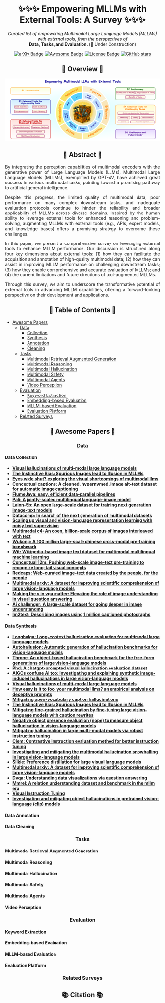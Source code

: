 <h1 align="center">✨✨✨ Empowering MLLMs with External Tools: A Survey ✨✨✨</h1>

<p align="center"><em>Curated list of empowering Multimodal Large Language Models (MLLMs) with external tools, from the perspectives of </em><br><strong>Data, Tasks, and Evaluation. </strong> (🚧 Under Construction)</p>

<p align="center">
    <a href="https://arxiv.org/abs/2502.14881"><img src="https://img.shields.io/badge/arXiv-2502.14881-b31b1b.svg" alt="arXiv Badge"></a>
    <a href="https://awesome.re"><img src="https://awesome.re/badge.svg" alt="Awesome Badge"></a>
    <a href="https://creativecommons.org/licenses/by-nc/4.0/"><img src="https://img.shields.io/badge/License-CC_BY--NC_4.0-lightgrey.svg" alt="License Badge"></a>
    <a href="[https://github.com/Lackel/Awesome-Tools-for-MLLMs](https://github.com/Lackel/Awesome-Tools-for-MLLMs)"><img src="https://img.shields.io/github/stars/Lackel/Awesome-Tools-for-MLLMs?style=social" alt="GitHub stars"></a>
</p>

<h2 align="center">🎉 Overview 🎉</h2>

![](/assets/overview.png)

<h2 align="center">🚀 Abstract 🚀</h2>

<p align="justify">By integrating the perception capabilities of multimodal encoders with the generative power of Large Language Models (LLMs), Multimodal Large Language Models (MLLMs), exemplified by GPT-4V, have achieved great success in various multimodal tasks, pointing toward a promising pathway to artificial general intelligence.</p>

<p align="justify">
Despite this progress, the limited quality of multimodal data, poor performance on many complex downstream tasks, and inadequate evaluation protocols continue to hinder the reliability and broader applicability of MLLMs across diverse domains.
Inspired by the human ability to leverage external tools for enhanced reasoning and problem-solving, augmenting MLLMs with external tools (e.g., APIs, expert models, and knowledge bases) offers a promising strategy to overcome these challenges.
</p>

<p align="justify">
In this paper, we present a comprehensive survey on leveraging external tools to enhance MLLM performance. Our discussion is structured along four key dimensions about external tools: (1) how they can facilitate the acquisition and annotation of high-quality multimodal data; (2) how they can assist in improving MLLM performance on challenging downstream tasks; (3) how they enable comprehensive and accurate evaluation of MLLMs; and (4) the current limitations and future directions of tool-augmented MLLMs.
</p>

<p align="justify">
Through this survey, we aim to underscore the transformative potential of external tools in advancing MLLM capabilities, offering a forward-looking perspective on their development and applications.
</p>

<h2 align="center"> 📜 Table of Contents 📜</h2>

- [Awesome Papers](#awesome-papers)
  - [Data](#data)
      - [Collection](#collection)
      - [Synthesis](#synthesis)
      - [Annotation](#annotation)
      - [Cleaning](#cleaning)
  - [Tasks](#tasks)
      - [Multimodal Retrieval Augmented Generation](#mrag)
      - [Multimodal Reasoning](#mr)
      - [Multimodal Hallucination](#mh)
      - [Multimodal Safety](#ms)
      - [Multimodal Agents](#ma)
      - [Video Perception](#vp)
  - [Evaluation](#evaluation)
      - [Keyword Extraction](#ke)
      - [Embedding-based Evaluation](#ee)
      - [MLLM-based Evaluation](#me)
      - [Evaluation Platform](#ep)
  - [Related Surveys](#rs)

<h2 align="center" id="awesome-papers"> 👑 Awesome Papers 👑</h2>

<h3 align="center" id="data"> Data </h3>

<h4 id="collection"> Data Collection </h4>
<ul>
<li><a href="https://arxiv.org/abs/2402.14683"><b>Visual hallucinations of multi-modal large language models</b></a></li>
<li><a href="https://aclanthology.org/2024.emnlp-main.904/"><b>The Instinctive Bias: Spurious Images lead to Illusion in MLLMs</b></a></li>
<li><a href="https://arxiv.org/abs/2401.06209"><b>Eyes wide shut? exploring the visual shortcomings of multimodal llms</b></a></li>
<li><a href="https://aclanthology.org/P18-1238"><b>Conceptual captions: A cleaned, hypernymed, image alt-text dataset for automatic image captioning</b></a></li>
<li><a href="https://dl.acm.org/doi/10.1145/1809028.1806638"><b>FlumeJava: easy, efficient data-parallel pipelines</b></a></li>
<li><a href="https://arxiv.org/abs/2209.06794"><b>Pali: A jointly-scaled multilingual language-image model</b></a></li>
<li><a href="https://arxiv.org/abs/2210.08402"><b>Laion-5b: An open large-scale dataset for training next generation image-text models</b></a></li>
<li><a href="https://arxiv.org/abs/2304.14108"><b>Datacomp: In search of the next generation of multimodal datasets</b></a></li>
<li><a href="https://arxiv.org/abs/2102.05918"><b>Scaling up visual and vision-language representation learning with noisy text supervision</b></a></li>
<li><a href="https://arxiv.org/abs/2304.06939"><b>Multimodal c4: An open, billion-scale corpus of images interleaved with text</b></a></li>
<li><a href="https://arxiv.org/abs/2202.06767"><b>Wukong: A 100 million large-scale chinese cross-modal pre-training benchmark</b></a></li>
<li><a href="https://arxiv.org/abs/2103.01913"><b>Wit: Wikipedia-based image text dataset for multimodal multilingual machine learning</b></a></li>
<li><a href="https://arxiv.org/abs/2102.08981"><b>Conceptual 12m: Pushing web-scale image-text pre-training to recognize long-tail visual concepts</b></a></li>
<li><a href="https://arxiv.org/abs/2111.11431"><b>Redcaps: Web-curated image-text data created by the people, for the people</b></a></li>
<li><a href="https://aclanthology.org/2024.acl-long.775"><b>Multimodal arxiv: A dataset for improving scientific comprehension of large vision-language models</b></a></li>
<li><a href="https://arxiv.org/abs/1612.00837"><b>Making the v in vqa matter: Elevating the role of image understanding in visual question answering</b></a></li>
<li><a href="https://arxiv.org/abs/1711.06475"><b>Ai challenger: A large-scale dataset for going deeper in image understanding</b></a></li>
<li><a href="https://dl.acm.org/doi/10.5555/2986459.2986587"><b>Im2text: Describing images using 1 million captioned photographs</b></a></li>
</ul>

<h4 id="synthesis"> Data Synthesis </h4>
<ul>
<li><a href="https://arxiv.org/abs/2410.09962"><b>Longhalqa: Long-context hallucination evaluation for multimodal large language models</b></a></li>
<li><a href="https://arxiv.org/abs/2406.10900"><b>Autohallusion: Automatic generation of hallucination benchmarks for vision-language models</b></a></li>
<li><a href="https://arxiv.org/abs/2405.05256"><b>Throne: An object-based hallucination benchmark for the free-form generations of large vision-language models</b></a></li>
<li><a href="https://arxiv.org/abs/2403.11116"><b>Phd: A chatgpt-prompted visual hallucination evaluation dataset</b></a></li>
<li><a href="https://arxiv.org/abs/2403.08542"><b>AIGCs confuse AI too: Investigating and explaining synthetic image-induced hallucinations in large vision-language models</b></a></li>
<li><a href="https://arxiv.org/abs/2402.14683"><b>Visual hallucinations of multi-modal large language models</b></a></li>
<li><a href="https://arxiv.org/abs/2402.13220"><b>How easy is it to fool your multimodal llms? an empirical analysis on deceptive prompts</b></a></li>
<li><a href="https://arxiv.org/abs/2312.03631"><b>Mitigating open-vocabulary caption hallucinations</b></a></li>
<li><a href="https://aclanthology.org/2024.emnlp-main.904/"><b>The Instinctive Bias: Spurious Images lead to Illusion in MLLMs</b></a></li>
<li><a href="https://arxiv.org/abs/2312.01701"><b>Mitigating fine-grained hallucination by fine-tuning large vision-language models with caption rewrites</b></a></li>
<li><a href="https://arxiv.org/abs/2310.05338"><b>Negative object presence evaluation (nope) to measure object hallucination in vision-language models</b></a></li>
<li><a href="https://arxiv.org/abs/2306.14565"><b>Mitigating hallucination in large multi-modal models via robust instruction tuning</b></a></li>
<li><a href="https://arxiv.org/abs/2309.02301"><b>Ciem: Contrastive instruction evaluation method for better instruction tuning</b></a></li>
<li><a href="https://arxiv.org/abs/2407.00569"><b>Investigating and mitigating the multimodal hallucination snowballing in large vision-language models</b></a></li>
<li><a href="https://arxiv.org/abs/2312.10665"><b>Silkie: Preference distillation for large visual language models</b></a></li>
<li><a href="https://aclanthology.org/2024.acl-long.775"><b>Multimodal arxiv: A dataset for improving scientific comprehension of large vision-language models</b></a></li>
<li><a href="https://arxiv.org/abs/1801.08163"><b>Dvqa: Understanding data visualizations via question answering</b></a></li>
<li><a href="https://arxiv.org/abs/2406.09121"><b>Mmrel: A relation understanding dataset and benchmark in the mllm era</b></a></li>
<li><a href="https://arxiv.org/abs/2304.08485"><b>Visual Instruction Tuning</b></a></li>
<li><a href="https://aclanthology.org/2024.emnlp-main.1016/"><b>Investigating and mitigating object hallucinations in pretrained vision-language (clip) models</b></a></li>
</ul>    

<h4 id="annotation"> Data Annotation </h4>

<h4 id="cleaning"> Data Cleaning </h4>


<h3 id="tasks" align="center"> Tasks </h3>

<h4 id="mrag"> Multimodal Retrieval Augmented Generation </h4>

<h4 id="mr"> Multimodal Reasoning </h4>

<h4 id="mh"> Multimodal Hallucination </h4>

<h4 id="ms"> Multimodal Safety </h4>

<h4 id="ma"> Multimodal Agents </h4>

<h4 id="vp"> Video Perception </h4>



<h3 id="evaluation" align="center"> Evaluation </h3>

<h4 id="ke"> Keyword Extraction </h4>

<h4 id="ee"> Embedding-based Evaluation </h4>

<h4 id="me"> MLLM-based Evaluation </h4>

<h4 id="ep"> Evaluation Platform </h4>


<h3 id="rs" align="center"> Related Surveys </h3>

<h2 align="center"> 📚 Citation 📚</h2>
